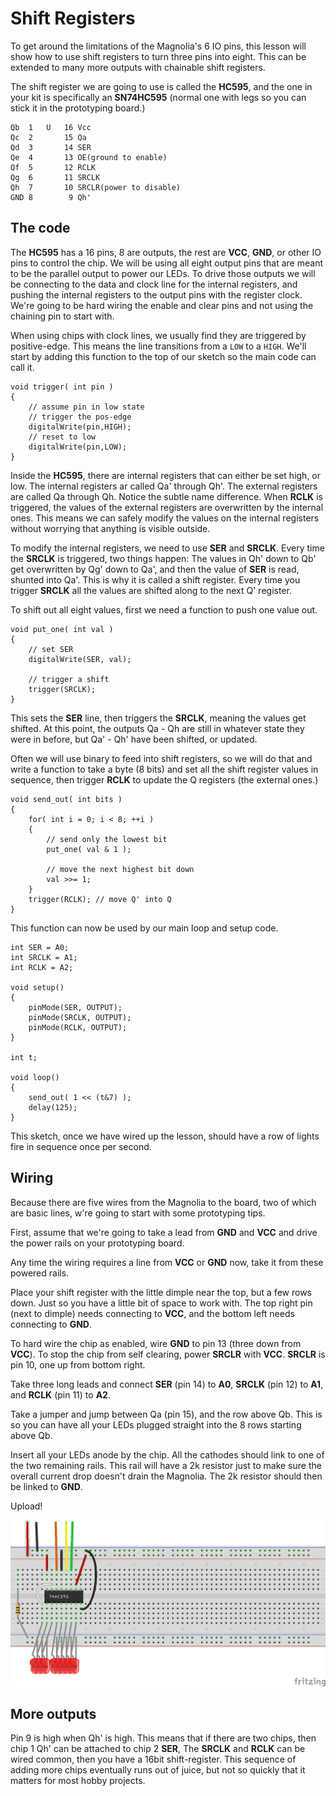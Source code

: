# Shift Registers

To get around the limitations of the Magnolia's 6 IO pins, this lesson will show how to use shift registers to turn three pins into eight. This can be extended to many more outputs with chainable shift registers.

The shift register we are going to use is called the **HC595**, and the one in your kit is specifically an **SN74HC595** (normal one with legs so you can stick it in the prototyping board.)

    Qb  1   U   16 Vcc
    Qc  2       15 Qa
    Qd  3       14 SER
    Qe  4       13 OE(ground to enable)
    Qf  5       12 RCLK
    Qg  6       11 SRCLK
    Qh  7       10 SRCLR(power to disable)
    GND 8        9 Qh'

## The code

The **HC595** has a 16 pins, 8 are outputs, the rest are **VCC**, **GND**, or other IO pins to control the chip. We will be using all eight output pins that are meant to be the parallel output to power our LEDs. To drive those outputs we will be connecting to the data and clock line for the internal registers, and pushing the internal registers to the output pins with the register clock. We're going to be hard wiring the enable and clear pins and not using the chaining pin to start with.

When using chips with clock lines, we usually find they are triggered by positive-edge. This means the line transitions from a `LOW` to a `HIGH`. We'll start by adding this function to the top of our sketch so the main code can call it.

    void trigger( int pin )
    {
        // assume pin in low state
        // trigger the pos-edge
        digitalWrite(pin,HIGH);
        // reset to low
        digitalWrite(pin,LOW);
    }

Inside the **HC595**, there are internal registers that can either be set high, or low. The internal registers ar called Qa' through Qh'. The external registers are called Qa through Qh. Notice the subtle name difference. When **RCLK** is triggered, the values of the external registers are overwritten by the internal ones. This means we can safely modify the values on the internal registers without worrying that anything is visible outside.

To modify the internal registers, we need to use **SER** and **SRCLK**. Every time the **SRCLK** is triggered, two things happen: The values in Qh' down to Qb' get overwritten by Qg' down to Qa', and then the value of **SER** is read, shunted into Qa'. This is why it is called a shift register. Every time you trigger **SRCLK** all the values are shifted along to the next Q' register.

To shift out all eight values, first we need a function to push one value out.

    void put_one( int val )
    {
        // set SER
        digitalWrite(SER, val);

        // trigger a shift
        trigger(SRCLK);
    }

This sets the **SER** line, then triggers the **SRCLK**, meaning the values get shifted. At this point, the outputs Qa - Qh are still in whatever state they were in before, but Qa' - Qh' have been shifted, or updated.

Often we will use binary to feed into shift registers, so we will do that and write a function to take a byte (8 bits) and set all the shift register values in sequence, then trigger **RCLK** to update the Q registers (the external ones.)

    void send_out( int bits )
    {
        for( int i = 0; i < 8; ++i )
        {
            // send only the lowest bit
            put_one( val & 1 );

            // move the next highest bit down
            val >>= 1;
        }
        trigger(RCLK); // move Q' into Q
    }

This function can now be used by our main loop and setup code.

    int SER = A0;
    int SRCLK = A1;
    int RCLK = A2;

    void setup()
    {
        pinMode(SER, OUTPUT);
        pinMode(SRCLK, OUTPUT);
        pinMode(RCLK, OUTPUT);
    }

    int t;

    void loop()
    {
        send_out( 1 << (t&7) );
        delay(125);
    }

This sketch, once we have wired up the lesson, should have a row of lights fire in sequence once per second.

## Wiring

Because there are five wires from the Magnolia to the board, two of which are basic lines, w're going to start with some prototyping tips.

First, assume that we're going to take a lead from **GND** and **VCC** and drive the power rails on your prototyping board.

Any time the wiring requires a line from **VCC** or **GND** now, take it from these powered rails.

Place your shift register with the little dimple near the top, but a few rows down. Just so you have a little bit of space to work with. The top right pin (next to dimple) needs connecting to **VCC**, and the bottom left needs connecting to **GND**.

To hard wire the chip as enabled, wire **GND** to pin 13 (three down from **VCC**). To stop the chip from self clearing, power **SRCLR** with **VCC**. **SRCLR** is pin 10, one up from bottom right.

Take three long leads and connect **SER** (pin 14) to **A0**, **SRCLK** (pin 12) to **A1**, and **RCLK** (pin 11) to **A2**.

Take a jumper and jump between Qa (pin 15), and the row above Qb. This is so you can have all your LEDs plugged straight into the 8 rows starting above Qb.

Insert all your LEDs anode by the chip. All the cathodes should link to one of the two remaining rails. This rail will have a 2k resistor just to make sure the overall current drop doesn't drain the Magnolia. The 2k resistor should then be linked to **GND**.

Upload!

![button](ShiftReg_bb.png)

## More outputs

Pin 9 is high when Qh' is high. This means that if there are two chips, then chip 1 Qh' can be attached to chip 2 **SER**, The **SRCLK** and **RCLK** can be wired common, then you have a 16bit shift-register. This sequence of adding more chips eventually runs out of juice, but not so quickly that it matters for most hobby projects.
